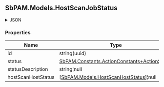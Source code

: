 
<h2 id="tocS_SbPAM.Models.HostScanJobStatus">SbPAM.Models.HostScanJobStatus</h2>

<a id="schemasbpam.models.hostscanjobstatus"></a>
<a id="schema_SbPAM.Models.HostScanJobStatus"></a>
<a id="tocSsbpam.models.hostscanjobstatus"></a>
<a id="tocssbpam.models.hostscanjobstatus"></a>

<details><summary>JSON</summary>


```json
{
  "id": "497f6eca-6276-4993-bfeb-53cbbbba6f08",
  "status": null,
  "statusDescription": "string",
  "hostScanHostStatus": [
    {
      "hostScanHostId": "54804af1-3f95-48c4-a5ea-e5414ebf423e",
      "hostId": "70e3fb2d-1cb6-4dbc-ab8d-fa7209aca5dd",
      "name": "string",
      "dnsHostName": "string",
      "os": "string",
      "ipAddress": "string",
      "version": "string",
      "status": null,
      "statusDescription": "string",
      "failureReason": null
    }
  ]
}

```


</details>

### Properties

|Name|Type|Required|Restrictions|Description|
|---|---|---|---|---|
|id|string(uuid)|false|none|none|
|status|[SbPAM.Constants.ActionConstants+ActionStatus](../Models/sbpam.constants.actionconstants+actionstatus.md)|false|none|none|
|statusDescription|string¦null|false|none|none|
|hostScanHostStatus|[[SbPAM.Models.HostScanHostStatus](../Models/sbpam.models.hostscanhoststatus.md)]¦null|false|none|none|


